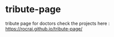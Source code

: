 # tribute-page
tribute page for doctors
check the projects here : https://rocrai.github.io/tribute-page/
